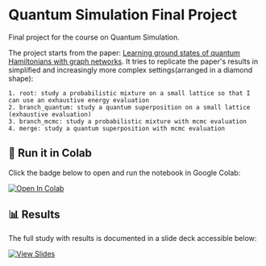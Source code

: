 # Quantum Simulation Final Project

Final project for the course on Quantum Simulation.

The project starts from the paper: [Learning ground states of quantum Hamiltonians with graph networks](https://arxiv.org/abs/2110.06390).
It tries to replicate the paper's results in simplified and increasingly more complex settings(arranged in a diamond shape):

    1. root: study a probabilistic mixture on a small lattice so that I can use an exhaustive energy evaluation
    2. branch_quantum: study a quantum superposition on a small lattice (exhaustive evaluation)
    3. branch_mcmc: study a probabilistic mixture with mcmc evaluation
    4. merge: study a quantum superposition with mcmc evaluation


## 🚀 Run it in Colab

Click the badge below to open and run the notebook in Google Colab:

[![Open In Colab](https://colab.research.google.com/assets/colab-badge.svg)](https://colab.research.google.com/github/danmonuni/quantum-simulation-final-project/blob/main/quantum_simulation_notebook.ipynb)

## 📊 Results

The full study with results is documented in a slide deck accessible below:

[![View Slides](https://img.shields.io/badge/Slides-Presentation-orange)](https://github.com/danmonuni/quantum-simulation-final-project/blob/main/quantum_slides.pdf)






